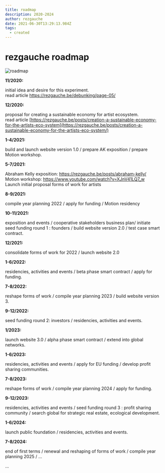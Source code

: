 ```yaml
---
title: roadmap
description: 2020-2024
author: rezgauche
date: 2021-06-30T13:29:13.984Z
tags:
  - created
---
```

# rezgauche roadmap

![roadmap](https://photos.app.goo.gl/8GozJ3VJTgos7sRN7 "rm")

**11/2020:** 

initial idea and desire for this experiment.\
read article <https://rezgauche.be/debunking/page-05/>

**12/2020:** 

proposal for creating a sustainable economy for artist ecosystem.\
read article [https://rezgauche.be/posts/creation-a-sustainable-economy-for-the-artists-eco-system](https://rezgauche.be/posts/creation-a-sustainable-economy-for-the-artists-eco-system/)

**1-4/2021:** 

build and launch website version 1.0 / prepare AK exposition / prepare Motion workshop.

**5-7/2021:** 

Abraham Kelly exposition: <https://rezgauche.be/posts/abraham-kelly/>\
Motion workshop: <https://www.youtube.com/watch?v=XJnV41LQ7_w> \
Launch initial proposal forms of work for artists

**8-9/2021:** 

compile year planning 2022 / apply for funding / Motion residency

**10-11/2021:** 

exposition and events / cooperative stakeholders business plan/ initiate seed funding round 1 : founders / build website version 2.0 / test case smart contract.

**12/2021:** 

consolidate forms of work for 2022 / launch website 2.0

**1-6/2022:** 

residencies, activities and events / beta phase smart contract / apply for funding.

**7-8/2022:** 

reshape forms of work / compile year planning 2023 / build website version 3.

**9-12/2022:** 

seed funding round 2: investors / residencies, activities and events.

**1/2023:** 

launch website 3.0 / alpha phase smart contract / extend into global networks.

**1-6/2023:** 

residencies, activities and events / apply for EU funding / develop profit sharing communities.

**7-8/2023:** 

reshape forms of work / compile year planning 2024 / apply for funding.

**9-12/2023:** 

residencies, activities and events / seed funding round 3 : profit sharing community / search global for strategic real estate, ecological development.

**1-6/2024:** 

launch public foundation / residencies, activities and events.

**7-8/2024:** 

end of first terms / renewal and reshaping of forms of work / compile year planning 2025 / …

…